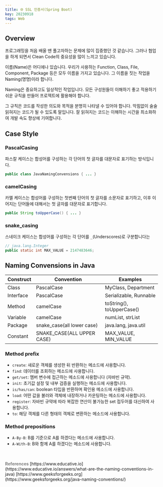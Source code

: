```yaml
---
title: 🌐 SSL 인증서(Spring Boot)
key: 20230918
tags: Web
---
```


## Overview

프로그래밍을 처음 배울 땐 풀고자하는 문제에 많이 집중했던 것 같습니다. 그러나 협업을 하게 되면서 Clean Code의 중요성을 많이 느끼고 있습니다.

이름(Name)은 어디에나 있습니다. 우리가 사용하는 Function, Class, File, Component, Package 등은 모두 이름을 가지고 있습니다. 그 이름을 짓는 작업을 Naming(명명)이라 합니다.

Naming은 중요하고도 일상적인 작업입니다. 모든 구성원들이 이해하기 좋고 적용하기 쉬운 규칙을 만들어 프로젝트에 활용해야 합니다.

그 규칙은 코드를 작성한 의도와 목적을 분명히 나타낼 수 있어야 합니다. 막힘없이 술술 읽혀지는 코드가 될 수 있도록 말입니다. 잘 읽혀지는 코드는 이해하는 시간을 최소화하여 개발 속도 향상에 기여합니다.

## Case Style
### PascalCasing

파스칼 케이스는 합성어를 구성하는 각 단어의 첫 글자를 대문자로 표기하는 방식입니다.

```java
public class JavaNamingConvensions { ... }
```

### camelCasing

카멜 케이스는 합성어를 구성하는 첫번째 단어의 첫 글자를 소문자로 표기하고, 이후 이어지는 단어들에 대해서는 첫 글자를 대문자로 표기합니다.

```java
public String toUpperCase() { ... }
```

### snake_casing

스네이크 케이스는 합성어를 구성하는 각 단어를 `_`(Underscores)로 구분합니다는

```java
// java.lang.Integer
public static int MAX_VALUE = 2147483646;
```

## Naming Convensions in Java

| Construct | Convention | Examples |
| --- | --- | --- |
| Class | PascalCase | MyClass, Department |
| Interface | PascalCase | Serializable, Runnable |
| Method | camelCase | toString(), toUpperCase() |
| Variable | camelCase | numList, strList |
| Package | snake_case(all lower case) | java.lang, java.util |
| Constant | SNAKE_CASE(ALL UPPER CASE) | MAX_VALUE, MIN_VALUE |

### Method prefix

- `create`: 새로운 객체를 생성한 뒤 반환하는 메소드에 사용합니다.
- `find`: 데이터를 조회하는 메소드에 사용합니다.
- `get/set`: 멤버 변수에 접근하는 메소드에 사용합니다 (자바빈 규약).
- `init`: 초기값 설정 및 내부 검증을 실행하는 메소드에 사용합니다.
- `is/has/can`: boolean 타입을 반환하며 확인용 메소드에 사용합니다.
- `load`: 어떤 값을 불러와 객체에 내장하거나 카운팅하는 메소드에 사용합니다.
- `register`: 자바빈 규약에 따라 복잡한 연산이 불가능한 set 접두어를 대신하여 사용합니다.
- `to`: 해당 객체를 다른 형태의 객체로 변환하는 메소드에 사용합니다.

### Method prepositions

- `A-By-B`: B를 기준으로 A를 하겠다는 메소드에 사용합니다.
- `A-With-B`: B와 함께 A를 하겠다는 메소드에 사용합니다.

<br>
<br>
<span style="color: grey; font-weight: 700;">References</span>   
[https://www.educative.io](https://www.educative.io/answers/what-are-the-naming-conventions-in-java)   
[https://www.geeksforgeeks.org](https://www.geeksforgeeks.org/java-naming-conventions/)